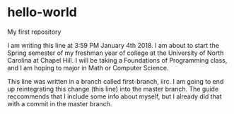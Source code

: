 # hello-world
My first repository

I am writing this line at 3:59 PM January 4th 2018. I am about to start the Spring semester of my freshman year of college at the University of North Carolina at Chapel Hill. I will be taking a Foundations of Programming class, and I am hoping to major in Math or Computer Science. 

This line was written in a branch called first-branch, iirc. I am going to end up reintegrating this change (this line) into the master branch. The guide reccommends that I include some info about myself, but I already did that with a commit in the master branch.
